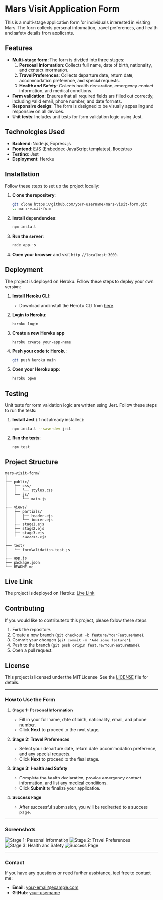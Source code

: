 # Mars Visit Application Form

This is a multi-stage application form for individuals interested in visiting Mars. The form collects personal information, travel preferences, and health and safety details from applicants.

## Features

- **Multi-stage form**: The form is divided into three stages:
  1. **Personal Information**: Collects full name, date of birth, nationality, and contact information.
  2. **Travel Preferences**: Collects departure date, return date, accommodation preference, and special requests.
  3. **Health and Safety**: Collects health declaration, emergency contact information, and medical conditions.
- **Form validation**: Ensures that all required fields are filled out correctly, including valid email, phone number, and date formats.
- **Responsive design**: The form is designed to be visually appealing and responsive on all devices.
- **Unit tests**: Includes unit tests for form validation logic using Jest.

## Technologies Used

- **Backend**: Node.js, Express.js
- **Frontend**: EJS (Embedded JavaScript templates), Bootstrap
- **Testing**: Jest
- **Deployment**: Heroku

## Installation

Follow these steps to set up the project locally:

1. **Clone the repository**:
   ```bash
   git clone https://github.com/your-username/mars-visit-form.git
   cd mars-visit-form
   ```

2. **Install dependencies**:
   ```bash
   npm install
   ```

3. **Run the server**:
   ```bash
   node app.js
   ```

4. **Open your browser** and visit `http://localhost:3000`.

## Deployment

The project is deployed on Heroku. Follow these steps to deploy your own version:

1. **Install Heroku CLI**:
   - Download and install the Heroku CLI from [here](https://devcenter.heroku.com/articles/heroku-cli).

2. **Login to Heroku**:
   ```bash
   heroku login
   ```

3. **Create a new Heroku app**:
   ```bash
   heroku create your-app-name
   ```

4. **Push your code to Heroku**:
   ```bash
   git push heroku main
   ```

5. **Open your Heroku app**:
   ```bash
   heroku open
   ```

## Testing

Unit tests for form validation logic are written using Jest. Follow these steps to run the tests:

1. **Install Jest** (if not already installed):
   ```bash
   npm install --save-dev jest
   ```

2. **Run the tests**:
   ```bash
   npm test
   ```

## Project Structure

```
mars-visit-form/
│
├── public/
│   ├── css/
│   │   └── styles.css
│   └── js/
│       └── main.js
│
├── views/
│   ├── partials/
│   │   ├── header.ejs
│   │   └── footer.ejs
│   ├── stage1.ejs
│   ├── stage2.ejs
│   ├── stage3.ejs
│   └── success.ejs
│
├── test/
│   └── formValidation.test.js
│
├── app.js
├── package.json
└── README.md
```

## Live Link

The project is deployed on Heroku: [Live Link](https://your-app-name.herokuapp.com)

## Contributing

If you would like to contribute to this project, please follow these steps:

1. Fork the repository.
2. Create a new branch (`git checkout -b feature/YourFeatureName`).
3. Commit your changes (`git commit -m 'Add some feature'`).
4. Push to the branch (`git push origin feature/YourFeatureName`).
5. Open a pull request.

## License

This project is licensed under the MIT License. See the [LICENSE](LICENSE) file for details.

---

### **How to Use the Form**

1. **Stage 1: Personal Information**
   - Fill in your full name, date of birth, nationality, email, and phone number.
   - Click **Next** to proceed to the next stage.

2. **Stage 2: Travel Preferences**
   - Select your departure date, return date, accommodation preference, and any special requests.
   - Click **Next** to proceed to the final stage.

3. **Stage 3: Health and Safety**
   - Complete the health declaration, provide emergency contact information, and list any medical conditions.
   - Click **Submit** to finalize your application.

4. **Success Page**
   - After successful submission, you will be redirected to a success page.

---

### **Screenshots**

![Stage 1: Personal Information](screenshots/stage1.png)
![Stage 2: Travel Preferences](screenshots/stage2.png)
![Stage 3: Health and Safety](screenshots/stage3.png)
![Success Page](screenshots/success.png)

---

### **Contact**

If you have any questions or need further assistance, feel free to contact me:

- **Email**: your-email@example.com
- **GitHub**: [your-username](https://github.com/your-username)
